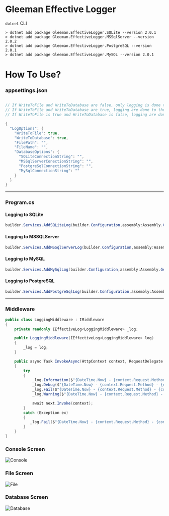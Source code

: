 # Gleeman Effective Logger

`dotnet` CLI
```
> dotnet add package Gleeman.EffectiveLogger.SQLite --version 2.0.1
> dotnet add package Gleeman.EffectiveLogger.MSSqlServer --version 2.0.2
> dotnet add package Gleeman.EffectiveLogger.PostgreSQL --version 2.0.1
> dotnet add package Gleeman.EffectiveLogger.MySQL --version 2.0.1

```
# How To Use?

### appsettings.json
```csharp

// If WriteToFile and WriteToDatabase are false, only logging is done to the console.
// If WriteToFile and WriteToDatabase are true, logging are done to the Console,File and Database
// If WriteToFile is true and WriteToDatabase is false, logging are done to the Console and File

{
  "LogOptions": {
    "WriteToFile": true,
    "WriteToDatabase": true,
    "FilePath": "", 
    "FileName": "",
    "DatabaseOptions": {
      "SQLiteConnectionString": "",
      "MSSqlServerConectionString": "",
      "PostgreSqlConnectionString": "",
      "MySqlConnectionString": ""
    }
  }
}
```
<hr>

### Program.cs
#### Logging to SQLite
```csharp
builder.Services.AddSQLiteLog(builder.Configuration,assembly:Assembly.GetExecutingAssembly());
```
#### Logging to MSSQLServer
```csharp
builder.Services.AddMSSqlServerLog(builder.Configuration,assembly:Assembly.GetExecutingAssembly());
```
#### Logging to MySQL
```csharp
builder.Services.AddMySqlLog(builder.Configuration,assembly:Assembly.GetExecutingAssembly());
```
#### Logging to PostgreSQL
```csharp
builder.Services.AddPostgreSqlLog(builder.Configuration,assembly:Assembly.GetExecutingAssembly());
```
<hr>


### Middleware
```csharp
public class LoggingMiddleware : IMiddleware
{
    private readonly IEffectiveLog<LoggingMiddleware> _log;

    public LoggingMiddleware(IEffectiveLog<LoggingMiddleware> log)
    {
        _log = log;
    }

    public async Task InvokeAsync(HttpContext context, RequestDelegate next)
    {
        try
        {
            _log.Information($"{DateTime.Now} - {context.Request.Method} - {context.Request.Path} - {context.Response.StatusCode}");
            _log.Debug($"{DateTime.Now} - {context.Request.Method} - {context.Request.Path} - {context.Response.StatusCode}");
            _log.Fail($"{DateTime.Now} - {context.Request.Method} - {context.Request.Path} - {context.Response.StatusCode}");
            _log.Warning($"{DateTime.Now} - {context.Request.Method} - {context.Request.Path} - {context.Response.StatusCode}");

            await next.Invoke(context);
        }
        catch (Exception ex)
        {
           _log.Fail($"{DateTime.Now} - {context.Request.Method} - {context.Request.Path} - {context.Response.StatusCode} - {ex.Message}");
        }
    }
}
```
### Console Screen
![Console](https://github.com/oznakdn/EffectiveLogger/assets/79724084/3bf0e989-643e-4652-825d-8634d19b75c5)

### File Screen
![File](https://github.com/oznakdn/EffectiveLogger/assets/79724084/186199f3-f36e-4683-8911-823dd70f1d9f)

### Database Screen
![Database](https://github.com/oznakdn/EffectiveLogger/assets/79724084/f7235067-10a9-462f-9b24-d44db017b653)



